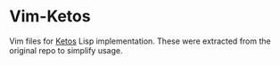 # Vim-Ketos

Vim files for [Ketos][ketos] Lisp implementation. These were extracted from the
original repo to simplify usage.

[ketos]: https://github.com/murarth/ketos
